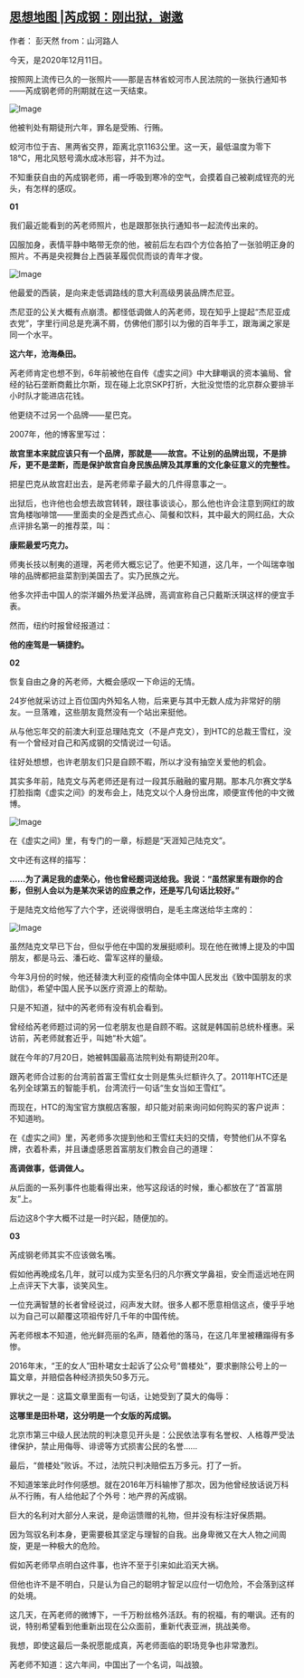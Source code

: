 <!--1607789008000-->
[思想地图 |芮成钢：刚出狱，谢邀](https://chinadigitaltimes.net/chinese/2020/12/%e6%80%9d%e6%83%b3%e5%9c%b0%e5%9b%be-%e8%8a%ae%e6%88%90%e9%92%a2%ef%bc%9a%e5%88%9a%e5%87%ba%e7%8b%b1%ef%bc%8c%e8%b0%a2%e9%82%80/)
------

<p>作者： 彭天然 from：山河路人</p><p>今天，是2020年12月11日。</p><p>按照网上流传已久的一张照片——那是吉林省蛟河市人民法院的一张执行通知书——芮成钢老师的刑期就在这一天结束。</p><p><img src="https://chinadigitaltimes.net/chinese/files/2020/12/post-660442-5fd4e59e566c3." alt="Image"></p><p>他被判处有期徒刑六年，罪名是受贿、行贿。</p><p>蛟河市位于吉、黑两省交界，距离北京1163公里。这一天，最低温度为零下18℃，用北风怒号滴水成冰形容，并不为过。</p><p>不知重获自由的芮成钢老师，甫一呼吸到寒冷的空气，会摸着自己被剃成锃亮的光头，有怎样的感叹。</p><p><strong>01</strong></p><p>我们最近能看到的芮老师照片，也是跟那张执行通知书一起流传出来的。</p><p>囚服加身，表情平静中略带无奈的他，被前后左右四个方位各拍了一张验明正身的照片。不再是央视舞台上西装革履侃侃而谈的青年才俊。</p><p><img src="https://chinadigitaltimes.net/chinese/files/2020/12/post-660442-5fd4e59fea536." alt="Image"></p><p>他最爱的西装，是向来走低调路线的意大利高级男装品牌杰尼亚。</p><p>杰尼亚的公关大概有点崩溃。都怪低调做人的芮老师，现在知乎上提起“杰尼亚成衣党”，字里行间总是充满不屑，仿佛他们那引以为傲的百年手工，跟海澜之家是同一个水平。</p><p><strong>这六年，沧海桑田。</strong></p><p>芮老师肯定也想不到，6年前被他在自传《虚实之间》中大肆嘲讽的资本骗局、曾经的钻石垄断商戴比尔斯，现在碰上北京SKP打折，大批没觉悟的北京群众要排半小时队才能进店花钱。</p><p>他更绕不过另一个品牌——星巴克。</p><p>2007年，他的博客里写过：</p><p><strong>故宫里本来就应该只有一个品牌，那就是——故宫。不让别的品牌出现，不是排斥，更不是垄断，而是保护故宫自身民族品牌及其厚重的文化象征意义的完整性。</strong></p><p>把星巴克从故宫赶出去，是芮老师辈子最大的几件得意事之一。</p><p>出狱后，也许他也会想去故宫转转，跟往事谈谈心，那么他也许会注意到网红的故宫角楼咖啡馆——里面卖的全是西式点心、简餐和饮料，其中最大的网红品，大众点评排名第一的推荐菜，叫：</p><p><strong>康熙最爱巧克力。</strong></p><p>师夷长技以制夷的道理，芮老师大概忘记了。他更不知道，这几年，一个叫瑞幸咖啡的品牌都把韭菜割到美国去了。实乃民族之光。</p><p>他多次抨击中国人的崇洋媚外热爱洋品牌，高调宣称自己只戴斯沃琪这样的便宜手表。</p><p>然而，纽约时报曾经报道过：</p><p><strong>他的座驾是一辆捷豹。</strong></p><p><strong>02</strong></p><p>恢复自由之身的芮老师，大概会感叹一下命运的无情。</p><p>24岁他就采访过上百位国内外知名人物，后来更与其中无数人成为非常好的朋友。一旦落难，这些朋友竟然没有一个站出来挺他。</p><p>从与他忘年交的前澳大利亚总理陆克文（不是卢克文），到HTC的总裁王雪红，没有一个曾经对自己和芮成钢的交情说过一句话。</p><p>往好处想想，也许老朋友们只是自顾不暇，所以才没有抽空关爱他的机会。</p><p>其实多年前，陆克文与芮老师还是有过一段其乐融融的蜜月期。那本凡尔赛文学&amp;打脸指南《虚实之间》的发布会上，陆克文以个人身份出席，顺便宣传他的中文微博。</p><p><img src="https://chinadigitaltimes.net/chinese/files/2020/12/post-660442-5fd4e5a2b6fc3.png" alt="Image"></p><p>在《虚实之间》里，有专门的一章，标题是“天涯知己陆克文”。</p><p>文中还有这样的描写：</p><p><strong>……为了满足我的虚荣心，他也曾经题词送给我。我说：“虽然家里有跟你的合影，但别人会以为是某次采访的应景之作，还是写几句话比较好。”</strong></p><p>于是陆克文给他写了六个字，还说得很明白，是毛主席送给华主席的：</p><p><img src="https://chinadigitaltimes.net/chinese/files/2020/12/post-660442-5fd4e5a45d39a.png" alt="Image"></p><p>虽然陆克文早已下台，但似乎他在中国的发展挺顺利。现在他在微博上提及的中国朋友，都是马云、潘石屹、雷军这样的量级。</p><p>今年3月份的时候，他还替澳大利亚的疫情向全体中国人民发出《致中国朋友的求助信》，希望中国人民予以医疗资源上的帮助。</p><p>只是不知道，狱中的芮老师有没有机会看到。</p><p>曾经给芮老师题过词的另一位老朋友也是自顾不暇。这就是韩国前总统朴槿惠。采访前，芮老师就套近乎，叫她“朴大姐”。</p><p>就在今年的7月20日，她被韩国最高法院判处有期徒刑20年。</p><p>跟芮老师合过影的台湾前首富王雪红女士则是焦头烂额许久了。2011年HTC还是名列全球第五的智能手机，台湾流行一句话“生女当如王雪红”。</p><p>而现在，HTC的淘宝官方旗舰店客服，却只能对前来询问如何购买的客户说声：不知道哟。</p><p>在《虚实之间》里，芮老师多次提到他和王雪红夫妇的交情，夸赞他们从不穿名牌，衣着朴素，并且谦虚感恩首富朋友们教会自己的道理：</p><p><strong>高调做事，低调做人。</strong></p><p>从后面的一系列事件也能看得出来，他写这段话的时候，重心都放在了“首富朋友”上。</p><p>后边这8个字大概不过是一时兴起，随便加的。</p><p><strong>03</strong></p><p>芮成钢老师其实不应该做名嘴。</p><p>假如他再晚成名几年，就可以成为实至名归的凡尔赛文学鼻祖，安全而遥远地在网上点评天下大事，谈笑风生。</p><p>一位充满智慧的长者曾经说过，闷声发大财。很多人都不愿意相信这点，傻乎乎地以为自己可以颠覆这项祖传好几千年的中国传统。</p><p>芮老师根本不知道，他光鲜亮丽的名声，随着他的落马，在这几年里被糟蹋得有多惨。</p><p>2016年末，“王的女人”田朴珺女士起诉了公众号“兽楼处”，要求删除公号上的一篇文章，并赔偿各种经济损失50多万元。</p><p>罪状之一是：这篇文章里面有一句话，让她受到了莫大的侮辱：</p><p><strong>这哪里是田朴珺，这分明是一个女版的芮成钢。</strong></p><p>北京市第三中级人民法院的判决意见开头是：公民依法享有名誉权、人格尊严受法律保护，禁止用侮辱、诽谤等方式损害公民的名誉……</p><p>最后，“兽楼处”败诉。不过，法院只判决赔偿五万多元。打了一折。</p><p>不知道笨笨此时作何感想。就在2016年万科输惨了那次，因为他曾经放话说万科从不行贿，有人给他起了个外号：地产界的芮成钢。</p><p>巨大的名利对大部分人来说，是命运馈赠的礼物，但并没有标注好保质期。</p><p>因为驾驭名利本身，更需要极其坚定与理智的自我。出身卑微又在大人物之间周旋，更是一种极大的危险。</p><p>假如芮老师早点明白这件事，也许不至于引来如此滔天大祸。</p><p>但他也许不是不明白，只是认为自己的聪明才智足以应付一切危险，不会落到这样的处境。</p><p>这几天，在芮老师的微博下，一千万粉丝格外活跃。有的祝福，有的嘲讽。还有的说，特别希望看到他重新出现在公众面前，重新代表亚洲，挑战美帝。</p><p>我想，即使这最后一条祝愿能成真，芮老师面临的职场竞争也非常激烈。</p><p>芮老师不知道：这六年间，中国出了一个名词，叫战狼。</p>

